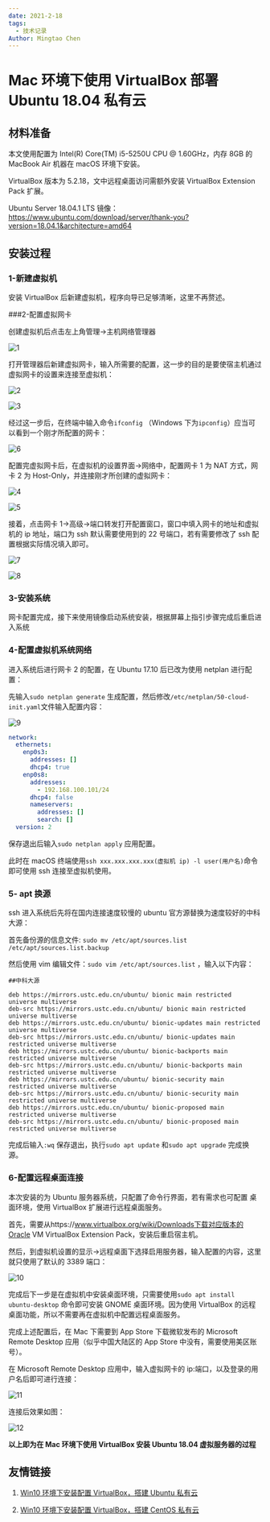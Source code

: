 ```yaml
---
date: 2021-2-18
tags:
  - 技术记录
Author: Mingtao Chen
---
```


# Mac 环境下使用 VirtualBox 部署 Ubuntu 18.04 私有云

## 材料准备

本文使用配置为 Intel(R) Core(TM) i5-5250U CPU @ 1.60GHz，内存 8GB 的 MacBook Air 机器在 macOS 环境下安装。

VirtualBox 版本为 5.2.18，文中远程桌面访问需额外安装 VirtualBox Extension Pack 扩展。

Ubuntu Server 18.04.1 LTS 镜像：https://www.ubuntu.com/download/server/thank-you?version=18.04.1&architecture=amd64

## 安装过程

### 1-新建虚拟机

安装 VirtualBox 后新建虚拟机，程序向导已足够清晰，这里不再赘述。

###2-配置虚拟网卡

创建虚拟机后点击左上角管理->主机网络管理器

![1](./screenshoot/1.png)

打开管理器后新建虚拟网卡，输入所需要的配置，这一步的目的是要使宿主机通过虚拟网卡的设置来连接至虚拟机：

![2](./screenshoot/2.png)

![3](./screenshoot/3.png)

经过这一步后，在终端中输入命令`ifconfig` （Windows 下为`ipconfig`）应当可以看到一个刚才所配置的网卡：

![6](./screenshoot/6.png)

配置完虚拟网卡后，在虚拟机的设置界面->网络中，配置网卡 1 为 NAT 方式，网卡 2 为 Host-Only，并连接刚才所创建的虚拟网卡：

![4](./screenshoot/4.png)

![5](./screenshoot/5.png)

接着，点击网卡 1->高级->端口转发打开配置窗口，窗口中填入网卡的地址和虚拟机的 ip 地址，端口为 ssh 默认需要使用到的 22 号端口，若有需要修改了 ssh 配置根据实际情况填入即可。

![7](./screenshoot/7.png)

![8](./screenshoot/8.png)

### 3-安装系统

网卡配置完成，接下来使用镜像启动系统安装，根据屏幕上指引步骤完成后重启进入系统

### 4-配置虚拟机系统网络

进入系统后进行网卡 2 的配置，在 Ubuntu 17.10 后已改为使用 netplan 进行配置：

先输入`sudo netplan generate` 生成配置，然后修改`/etc/netplan/50-cloud-init.yaml`文件输入配置内容：

![9](./screenshoot/9.png)

```yaml
network:
  ethernets:
    enp0s3:
      addresses: []
      dhcp4: true
    enp0s8:
      addresses:
        - 192.168.100.101/24
      dhcp4: false
      nameservers:
        addresses: []
        search: []
  version: 2
```

保存退出后输入`sudo netplan apply` 应用配置。

此时在 macOS 终端使用`ssh xxx.xxx.xxx.xxx(虚拟机 ip) -l user(用户名)`命令即可使用 ssh 连接至虚拟机使用。

### 5- apt 换源

ssh 进入系统后先将在国内连接速度较慢的 ubuntu 官方源替换为速度较好的中科大源：

首先备份源的信息文件: `sudo mv /etc/apt/sources.list /etc/apt/sources.list.backup`

然后使用 vim 编辑文件：`sudo vim /etc/apt/sources.list` ，输入以下内容：

```
##中科大源

deb https://mirrors.ustc.edu.cn/ubuntu/ bionic main restricted universe multiverse
deb-src https://mirrors.ustc.edu.cn/ubuntu/ bionic main restricted universe multiverse
deb https://mirrors.ustc.edu.cn/ubuntu/ bionic-updates main restricted universe multiverse
deb-src https://mirrors.ustc.edu.cn/ubuntu/ bionic-updates main restricted universe multiverse
deb https://mirrors.ustc.edu.cn/ubuntu/ bionic-backports main restricted universe multiverse
deb-src https://mirrors.ustc.edu.cn/ubuntu/ bionic-backports main restricted universe multiverse
deb https://mirrors.ustc.edu.cn/ubuntu/ bionic-security main restricted universe multiverse
deb-src https://mirrors.ustc.edu.cn/ubuntu/ bionic-security main restricted universe multiverse
deb https://mirrors.ustc.edu.cn/ubuntu/ bionic-proposed main restricted universe multiverse
deb-src https://mirrors.ustc.edu.cn/ubuntu/ bionic-proposed main restricted universe multiverse
```

完成后输入`:wq` 保存退出，执行`sudo apt update` 和`sudo apt upgrade` 完成换源。

### 6-配置远程桌面连接

本次安装的为 Ubuntu 服务器系统，只配置了命令行界面，若有需求也可配置 桌面环境，使用 VirtualBox 扩展进行远程桌面服务。

首先，需要从https://www.virtualbox.org/wiki/Downloads下载对应版本的Oracle VM VirtualBox Extension Pack，安装后重启宿主机。

然后，到虚拟机设置的显示->远程桌面下选择启用服务器，输入配置的内容，这里就只使用了默认的 3389 端口：

![10](./screenshoot/10.png)

完成后下一步是在虚拟机中安装桌面环境，只需要使用`sudo apt install ubuntu-desktop` 命令即可安装 GNOME 桌面环境。因为使用 VirtualBox 的远程桌面功能，所以不需要再在虚拟机中配置远程桌面服务。

完成上述配置后，在 Mac 下需要到 App Store 下载微软发布的 Microsoft Remote Desktop 应用（似乎中国大陆区的 App Store 中没有，需要使用美区账号）。

在 Microsoft Remote Desktop 应用中，输入虚拟网卡的 ip:端口，以及登录的用户名后即可进行连接：

![11](./screenshoot/11.png)

连接后效果如图：

![12](./screenshoot/12.png)

**以上即为在 Mac 环境下使用 VirtualBox 安装 Ubuntu 18.04 虚拟服务器的过程**

## 友情链接

1. [Win10 环境下安装配置 VirtualBox，搭建 Ubuntu 私有云](https://palette25.github.io/2018/09/08/Serive-Computing-Install-Personal-Cloud/)

2. [Win10 环境下安装配置 VirtualBox，搭建 CentOS 私有云](https://krazymud.github.io/2018/09/09/vbox-cfg/)
